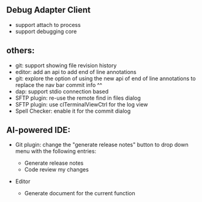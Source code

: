 Debug Adapter Client
---

- support attach to process
- support debugging core

others:
----

- git: support showing file revision history
- editor: add an api to add end of line annotations
- git: explore the option of using the new api of end of line annotations to replace the nav bar commit info ^^
- dap: support stdio connection based
- SFTP plugin: re-use the remote find in files dialog
- SFTP plugin: use clTerminalViewCtrl for the log view
- Spell Checker: enable it for the commit dialog



AI-powered IDE:
--------


- Git plugin: change the "generate release notes" button to drop down menu with the following entries:
  - Generate release notes
  - Code review my changes

- Editor
  - Generate document for the current function
